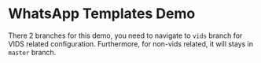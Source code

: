 # WhatsApp Templates Demo

There 2 branches for this demo, you need to navigate to `vids` branch for VIDS related configuration. Furthermore, for non-vids related, it will stays in `master` branch.
